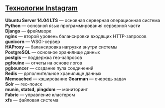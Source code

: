 
## [Технологии Instagram](https://habrahabr.ru/company/SECL_GROUP/blog/315734/)  

**Ubuntu Server 14.04 LTS** — основная серверная операционная система  
**Python** — основной язык программирования серверной части  
**Django** — фреймворк   
**nginx** — второй уровень балансировки входящих HTTP-запросов   
**gunicorn** — WSGI-сервер   
**HAProxy** — балансировка нагрузки внутри системы   
**PostgreSQL** — основное хранилище данных   
**postgis** — поддержка гео-запросов   
**pgfouine** — отчеты на основе логов  
**pgbouncer** — создание пула соединений   
**Redis** — дополнительное хранилище данных  
**Memcached** — кэширование 
**Gearman** — очередь задач  
**Solr** — гео-поиск   
**munin, statsd, pingdom** — мониторинг  
**Fabric** — управление кластером  
**xfs** — файловая система   
